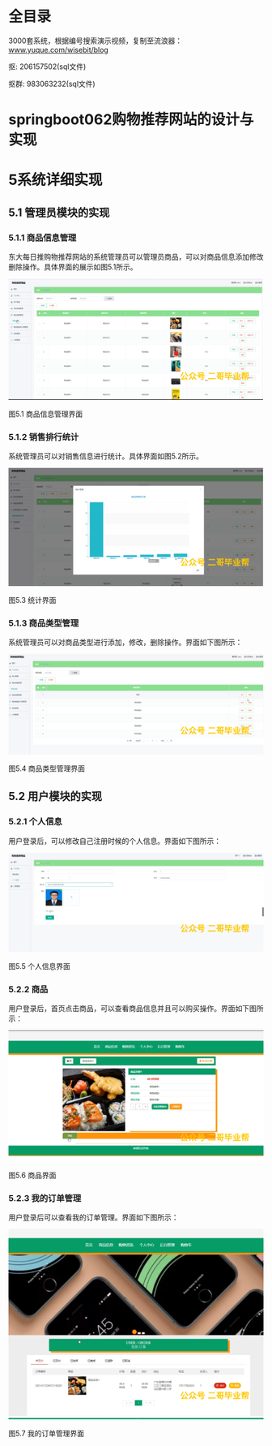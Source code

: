 # 全目录

3000套系统，根据编号搜索演示视频，复制至流浪器：www.yuque.com/wisebit/blog


<p>抠: 206157502(sql文件)</p>
<p>抠群: 983063232(sql文件)</p>


# springboot062购物推荐网站的设计与实现
# 5系统详细实现
## 5.1 管理员模块的实现
### 5.1.1 商品信息管理
东大每日推购物推荐网站的系统管理员可以管理员商品，可以对商品信息添加修改删除操作。具体界面的展示如图5.1所示。

![](/md/blog.009.png)

图5.1 商品信息管理界面
### 5.1.2 销售排行统计
系统管理员可以对销售信息进行统计。具体界面如图5.2所示。

![](/md/blog.010.png)

图5.3 统计界面
### 5.1.3 商品类型管理
系统管理员可以对商品类型进行添加，修改，删除操作。界面如下图所示：

![](/md/blog.011.png)

图5.4 商品类型管理界面

## 5.2 用户模块的实现
### 5.2.1 个人信息
用户登录后，可以修改自己注册时候的个人信息。界面如下图所示：

![](/md/blog.012.png)

图5.5 个人信息界面
### 5.2.2 商品
用户登录后，首页点击商品，可以查看商品信息并且可以购买操作。界面如下图所示：

![](/md/blog.013.png)

图5.6 商品界面
### 5.2.3 我的订单管理
用户登录后可以查看我的订单管理。界面如下图所示：

![](/md/blog.014.png)

图5.7 我的订单管理界面















